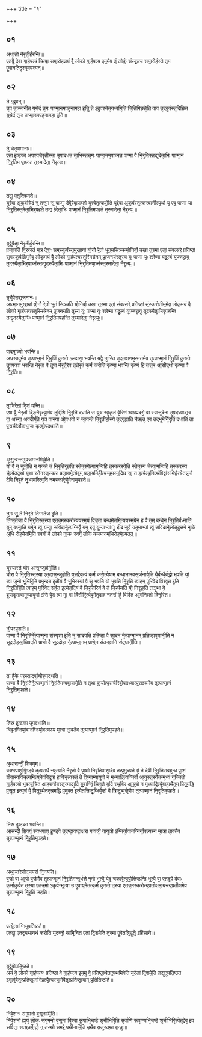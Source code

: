 +++
title = "१"

+++
## ०१
अथा᳘तो नैरृती᳘र्हरन्ति॥  
एतद्वै᳘ देवा गा᳘र्हपत्यं चित्वा᳘ समा᳘रोहन्नयं वै᳘ लोको गा᳘र्हपत्य इम᳘मेव तं᳘ लोकं᳘ संस्कृ᳘त्य समा᳘रोहंस्ते त᳘म एॗवानतिदृश्य᳘मपश्यन्॥  
## ०२
ते ऽब्रुवन्॥  
उ᳘प त᳘ज्जानीत य᳘थेदं त᳘मः पाप्मा᳘नमपह᳘नामहा इ᳘तिॗ ते ऽब्रुवंश्चेत᳘यध्वमि᳘ति चि᳘तिमिछते᳘ति वाव त᳘दब्रुवंस्त᳘दिछित य᳘थेदं त᳘मः पाप्मा᳘नमपह᳘नामहा इ᳘ति॥  
## ०३
ते᳘ चेत᳘यमानाः॥  
एता इ᳘ष्टका अपश्यन्नैरृतीस्ता उ᳘पादधत ता᳘भिस्तत्त᳘मः पाप्मा᳘नम᳘पाघ्नत पाप्मा वै नि᳘रृतिस्तद्य᳘देता᳘भिः पाप्मा᳘नं नि᳘रृतिम पा᳘घ्नत त᳘स्मादेता᳘ नैरृत्यः॥  
## ०४
तद्वा᳘ एत᳘त्क्रियते॥  
य᳘द्देवा अ᳘कुर्वन्निदं नु तत्त᳘म स᳘ पाप्मा᳘ देवै᳘रेवा᳘पहतो यॗत्त्वेत᳘त्करो᳘ति य᳘द्देवा अ᳘कुर्वंस्त᳘त्करवाणीत्य᳘थो य᳘ एव᳘ पाप्मा या नि᳘रृतिस्त᳘मेता᳘भिर᳘पहते तद्य !देता᳘भिः पाप्मा᳘नं नि᳘रृतिमपहते त᳘स्मादेता᳘ नैरृत्यः᳟॥  
## ०५
य᳘द्वेॗवैता᳘ नैरृतीर्ह᳘रन्ति॥  
प्रजा᳘पतिं वि᳘स्रस्तं य᳘त्र देवाः᳘ सम᳘स्कुर्वंस्त᳘मुखा᳘यां यो᳘नौ रे᳘तो भूत᳘मसिञ्चन्यो᳘निर्वा᳘ उखा त᳘स्मा एतां᳘ संवत्सरे᳘ प्रतिष्ठां स᳘मस्कुर्वन्निम᳘मेव᳘ लोक᳘मयं वै᳘ लोको गा᳘र्हपत्यस्त᳘स्मिन्नेनम् प्रा᳘जनयंस्त᳘स्य यः᳘ पाप्मा यः᳘ श्लेष्मा यदु᳘ल्बं य᳘ज्जरा᳘यु त᳘दस्यैता᳘भिर᳘पाघ्नंस्तद्य᳘दस्यैता᳘भिः पाप्मा᳘नं नि᳘रृतिमपा᳘घ्नंस्त᳘स्मादेता᳘ नैरृत्यः᳟॥  
## ०६
त᳘थैॗवैतद्य᳘जमानः॥  
आत्मा᳘नमुखा᳘यां यो᳘नौ रे᳘तो भूतं सिञ्चति यो᳘निर्वा᳘ उखा त᳘स्मा एतां᳘ संवत्सरे᳘ प्रतिष्ठां सं᳘स्करोतीम᳘मेव᳘ लोक᳘मयं वै᳘ लोको गा᳘र्हपत्यस्त᳘स्मिन्नेनम् प्र᳘जनयति त᳘स्य यः᳘ पाप्मा यः᳘ श्लेष्मा यदु᳘ल्बं य᳘ज्जरा᳘यु त᳘दस्यैता᳘भिर᳘पहन्ति तद्य᳘दस्यैता᳘भिः पाप्मा᳘नं नि᳘रृतिमपहन्ति त᳘स्मादेता᳘ नैरृत्यः᳟॥  
## ०७
पादमाॗत्र्यो भवन्ति॥  
अधस्पद᳘मेव त᳘त्पाप्मा᳘नं नि᳘रृतिं कुरुते ऽलक्षणा᳘ भवन्ति यद्वै ना᳘स्ति त᳘दलक्षणम᳘सन्तमेव त᳘त्पाप्मा᳘नं नि᳘रृतिं कुरुते तु᳘षपक्वा भवन्ति नैरृता वै तु᳘षा नैरृतै᳘रेव त᳘न्नैरृतं क᳘र्म करोति कृष्णा᳘ भवन्ति कृष्णं हि तत्त᳘म आ᳘सीद᳘थो कृष्णा वै नि᳘रृतिः॥  
## ०८
ता᳘भिरेतां दि᳘शं यन्ति॥  
एषा वै᳘ नैरृती दि᳘ङ्नैरृत्या᳘मेव त᳘द्दिशि नि᳘रृतिं दधाति स य᳘त्र स्व᳘कृतं वे᳘रिणं श्वभ्रप्रदरो᳘ वा स्यात्त᳘देना उ᳘पदध्याद्य᳘त्र वा᳘ अस्या᳘ अवदीर्य᳘ते य᳘त्र वास्या ओ᳘षधयो न जा᳘यन्ते नि᳘रृतीर्हास्यै त᳘द्गृह्णाति नैऋत᳘ एव तद्भू᳘मेर्नि᳘रृतिं दधाति ताः प᳘राचीर्लोकभा᳘जः कृत्वो᳘पदधाति॥  
## ९
अ᳘सुन्वन्तम᳘यजमानमिछे᳘ति॥  
यो वै न᳘ सुनो᳘ति न य᳘जते तं नि᳘रृतिरृछति स्तेन᳘स्येत्याम᳘न्विहि त᳘स्करस्ये᳘ति स्तेन᳘स्य चेत्या᳘मन्विहि त᳘स्करस्य चे᳘त्येतद᳘थो य᳘था स्तेनस्त᳘स्करः प्रला᳘यमे᳘त्येव᳘म् प्रला᳘यमिही᳘त्यन्य᳘मस्म᳘दिछ सा᳘ त इत्येत्य᳘नित्थंविद्वांसमिछे᳘त्येतन्न᳘मो देवि निरृते तु᳘भ्यमस्त्वि᳘ति नमस्कारे᳘णैॗवैनाम᳘पहते॥  
## १०
न᳘मः सु᳘ ते निरृते तिग्मतेज इ᳘ति॥  
तिग्म᳘तेजा वै नि᳘रृतिस्त᳘स्या एतन्न᳘मस्करोत्ययस्म᳘यं वि᳘चृता बन्ध᳘मेतमि᳘त्ययस्म᳘येन ह वै त᳘म् बन्धे᳘न नि᳘रृतिर्बध्नाति य᳘म् बध्ना᳘ति यमे᳘न त्वं᳘ यम्या᳘ संविदाने᳘त्यग्निर्वै᳘ यम᳘ इयं᳘ यॗम्याभ्यांॗ हीदं स᳘र्वं यत᳘माभ्यां त्वं᳘ संविदाने᳘त्येत᳘दुत्तमे ना᳘के अ᳘धि रोहयैनमि᳘ति स्वर्गो वै लोको ना᳘कः स्वर्गे᳘ लोके यजमानम᳘धिरोहये᳘त्यत᳘त्॥  
## ११
य᳘स्यास्ते घोर आस᳘न्जुहोमी᳘ति॥  
घोरा वै नि᳘रृतिस्त᳘स्या एत᳘दास᳘न्जुहोति य᳘त्तद्देव᳘त्यं क᳘र्म करो᳘त्येषाम् बन्धा᳘नामवस᳘र्जनाये᳘ति यै᳘र्बन्धै᳘र्बद्धो भ᳘वति यां᳘ त्वा ज᳘नो भू᳘मिरि᳘ति प्रम᳘न्दत इ᳘तीयं वै भू᳘मिरस्यां वै स᳘ भवति यो भ᳘वति नि᳘रृतिं त्वाहम् प᳘रिवेद विश्व᳘त इ᳘ति नि᳘रृतिरि᳘ति त्वाहम् प᳘रिवेद सर्व᳘त इ᳘त्येत᳘दियं वै नि᳘रृतिरियं वै ते नि᳘रर्पयति यो᳘ निरृछ᳘ति तद्य᳘था वै᳘ ब्रूयाद᳘सावामुष्यायॗणो ऽसि वे᳘द त्वा मा᳘ मा हिंसीरि᳘त्येव᳘मेत᳘दाह नतरां हि᳘ विदित आ᳘मन्त्रितो हिन᳘स्ति॥  
## १२
नो᳘पस्पृशति॥  
पाप्मा वै निरृतिर्ने᳘त्पाप्म᳘ना संस्पृशा इ᳘ति न᳘ सादयति प्रतिष्ठा वै सा᳘दनं ने᳘त्पाप्मा᳘नम् प्रतिष्ठाप᳘यानी᳘ति न सू᳘ददोहसा᳘धिवदति प्राणो वै सू᳘ददोहा ने᳘त्पाप्मा᳘नम् प्राणे᳘न संतन᳘वानि संद᳘धानी᳘ति॥  
## १३
ता है᳘के पर᳘स्तादर्वा᳘चीरु᳘पदधति॥  
पाप्मा वै नि᳘रृतिर्ने᳘त्पाप्मा᳘नं नि᳘रृतिमन्ववा᳘यामे᳘ति न त᳘था कुर्यात्प᳘राचीरेवो᳘पदध्यात्प᳘राञ्चमेव त᳘त्पाप्मा᳘नं नि᳘रृतिम᳘पहते॥  
## १४
तिस्र इ᳘ष्टका उ᳘पदधाति॥  
त्रिवृदग्निर्या᳘वानग्निर्या᳘वत्यस्य मा᳘त्रा ता᳘वतैव त᳘त्पाप्मा᳘नं नि᳘रृतिम᳘पहते॥  
## १५
अ᳘थासन्दीं᳘ शिक्य᳘म्॥  
रुक्भपाश᳘मिॗण्ड्वे त᳘त्परार्धे न्य᳘स्यति नैरृतो वै पा᳘शो निरृतिपाशा᳘देव तत्प्र᳘मुच्यते यं᳘ ते देवी नि᳘रृतिराबब᳘न्ध पा᳘शं ग्रीवा᳘स्वविचृत्यमित्य᳘नेवंविदुषा हाविचृत्यस्तं᳘ ते वि᳘ष्याम्या᳘युषो न म᳘ध्यादि᳘त्यग्निर्वा आ᳘युस्त᳘स्यैतन्म᳘ध्यं य᳘च्चितो गा᳘र्हपत्यो भ᳘वत्य᳘चित आहवनीयस्त᳘स्माद्य᳘दि युॗवाग्निं᳘ चिनुते य᳘दि स्थ᳘विर आ᳘युषो न म᳘ध्यादि᳘त्येॗवाहा᳘थैत᳘म् पितु᳘मद्धि प्र᳘सूत इत्य᳘न्नं वै᳘ पितुर᳘थैतद᳘न्नमद्धि प्र᳘मुक्त इ᳘त्येतत्त्रिष्टु᳘ब्भिर्व᳘ज्रो वै त्रिष्टुब्व᳘ज्रे᳘णैव त᳘त्पाप्मा᳘नं नि᳘रृतिम᳘पहते॥  
## १६
तिस्र इ᳘ष्टका भवन्ति॥  
आसन्दी᳘ शिक्यं᳘ रुक्भपाश᳘ इॗण्ड्वे त᳘दष्टा᳘वष्टा᳘क्षरा गायत्री᳘ गायॗत्रो ऽग्निर्या᳘वानग्निर्या᳘वत्यस्य मा᳘त्रा ता᳘वतैव त᳘त्पाप्मा᳘नं नि᳘रृतिम᳘पहते॥  
## १७
अथा᳘न्तरेणोदचमसं नि᳘नयति॥  
व᳘ज्रो वा आ᳘पो व᳘ज्रेणैव त᳘त्पाप्मा᳘नं नि᳘रृतिमन्त᳘र्धत्ते न᳘मो भू᳘त्यैॗ येदं᳘ चकारे᳘त्युपो᳘त्तिष्ठन्ति भू᳘त्यै वा᳘ एतद᳘ग्रे देवाः क᳘र्माकुर्वत त᳘स्या एतन्न᳘मो ऽकुर्वन्भू᳘त्या उ एॗवाय᳘मेतत्क᳘र्म कुरुते त᳘स्या एतन्न᳘मस्करोत्य᳘प्रतीक्षमा᳘यन्त्य᳘प्रतीक्षमेव त᳘त्पाप्मा᳘नं नि᳘रृतिं जहति॥  
## १८
प्रत्ये᳘त्याग्निमु᳘पतिष्ठते॥  
एतद्वा᳘ एतद᳘यथायथं करोति य᳘दग्नौ᳘ सामि᳘चित एतां दि᳘शमेति त᳘स्मा एॗवैतन्नि᳘ह्नुते᳘ ऽहिंसायै॥  
## १९
य᳘द्वेॗवोपति᳘ष्ठते॥  
अयं वै᳘ लोको गा᳘र्हपत्यः प्रतिष्ठा वै गा᳘र्हपत्य इय᳘मु वै᳘ प्रतिष्ठा᳘थैतद᳘पथमिवैति य᳘देतां दि᳘शमे᳘ति तद्य᳘दुपति᳘ष्ठत इमा᳘मेॗवैत᳘त्प्रतिष्ठा᳘मभिप्रत्यै᳘त्यस्या᳘मेवैत᳘त्प्रतिष्ठा᳘याम् प्र᳘तितिष्ठति॥  
## २०
निवे᳘शनः संग᳘मनो व᳘सूनामि᳘ति॥  
निवे᳘शनो ह्य᳘यं᳘ लोकः᳘ संग᳘मनो व᳘सूनां वि᳘श्वा रूॗपाभि᳘चष्टे श᳘चीभिरि᳘ति स᳘र्वाणि रूपा᳘ण्यभि᳘चष्टे श᳘चीभिरि᳘त्येत᳘द्देव᳘ इव सविता᳘ सत्य᳘धर्मे᳘न्द्रो न᳘ तस्थौ समरे᳘ पथीनामि᳘ति य᳘थैव य᳘जुस्त᳘था ब᳘न्धुः॥  